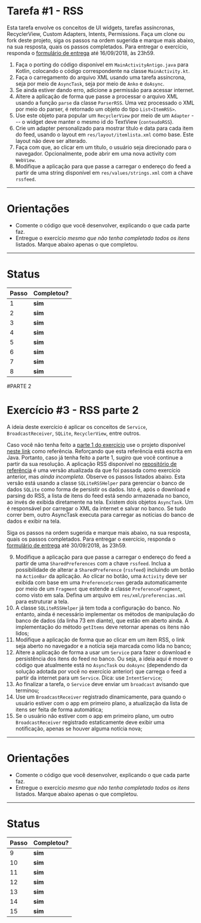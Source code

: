 # Tarefa #1 - RSS 

Esta tarefa envolve os conceitos de UI widgets, tarefas assíncronas, RecyclerView, Custom Adapters, Intents, Permissions. 
Faça um clone ou fork deste projeto, siga os passos na ordem sugerida e marque mais abaixo, na sua resposta, quais os passos completados. 
Para entregar o exercício, responda o [formulário de entrega](https://docs.google.com/forms/d/e/1FAIpQLSc0L1cCzVb9uro-7RX69B2oyery0xNuC0FOpgArVVyr6gUF1A/viewform) até 16/09/2018, às 23h59.

  1. Faça o porting do código disponível em `MainActivityAntigo.java` para Kotlin, colocando o código correspondente na classe `MainActivity.kt`.
  2. Faça o carregamento do arquivo XML usando uma tarefa assíncrona, seja por meio de `AsyncTask`, seja por meio de `Anko` e `doAsync`. 
  3. Se ainda estiver dando erro, adicione a permissão para acessar internet.  
  4. Altere a aplicação de forma que passe a processar o arquivo XML usando a função `parse` da classe `ParserRSS`. Uma vez processado o XML por meio do parser, é retornado um objeto do tipo `List<ItemRSS>`. 
  5. Use este objeto para popular um `RecyclerView` por meio de um `Adapter` --- o widget deve manter o mesmo id do TextView (`conteudoRSS`).
  6. Crie um adapter personalizado para mostrar título e data para cada item do feed, usando o layout em `res/layout/itemlista.xml` como base. Este layout não deve ser alterado.
  7. Faça com que, ao clicar em um título, o usuário seja direcionado para o navegador. Opcionalmente, pode abrir em uma nova activity com `WebView`.
  8. Modifique a aplicação para que passe a carregar o endereço do feed a partir de uma string disponível em `res/values/strings.xml` com a chave `rssfeed`.

---

# Orientações

  - Comente o código que você desenvolver, explicando o que cada parte faz.
  - Entregue o exercício *mesmo que não tenha completado todos os itens* listados. Marque abaixo apenas o que completou.

----

# Status

| Passo | Completou? |
| ------ | ------ |
| 1 | **sim** |
| 2 | **sim** |
| 3 | **sim** |
| 4 | **sim** |
| 5 | **sim** |
| 6 | **sim** |
| 7 | **sim** |
| 8 | **sim** |


#PARTE 2

# Exercício #3 - RSS parte 2

A ideia deste exercício é aplicar os conceitos de `Service`, `BroadcastReceiver`, `SQLite`, `RecyclerView`, entre outros. 

Caso você não tenha feito a [parte 1 do exercício](https://github.com/if710/exercicio-rss) use o projeto disponível [neste link](https://github.com/if1001/exercicio2-rss) como referência. Reforçando que esta referência está escrita em Java. Portanto, caso já tenha feito a parte 1, sugiro que você continue a partir da sua resolução. 
A aplicação RSS disponível no [repositório de referência](https://github.com/if1001/exercicio2-rss) é uma versão atualizada da que foi passada como exercício anterior, mas *ainda incompleta*. Observe os passos listados abaixo. 
Esta versão está usando a classe `SQLiteRSSHelper` para gerenciar o banco de dados `SQLite` como forma de persistir os dados. 
Isto é, após o download e parsing do RSS, a lista de itens do feed está sendo armazenada no banco, ao invés de exibida diretamente na tela. 
Existem dois objetos `AsyncTask`. Um é responsável por carregar o XML da internet e salvar no banco. Se tudo correr bem, outro AsyncTask executa para carregar as notícias do banco de dados e exibir na tela. 

Siga os passos na ordem sugerida e marque mais abaixo, na sua resposta, quais os passos completados. 
Para entregar o exercício, responda o [formulário de entrega](https://docs.google.com/forms/d/e/1FAIpQLSeP0D2VaDDtG16w4OCc_ttU43QGCwcMq9b1GM8RdWyxUypSyg/viewform) até 30/09/2018, às 23h59.

  9. Modifique a aplicação para que passe a carregar o endereço do feed a partir de uma `SharedPreferences` com a chave `rssfeed`. Inclua a possibilidade de alterar a `SharedPreference` (`rssfeed`) incluindo um botão na `ActionBar` da aplicação. Ao clicar no botão, uma `Activity` deve ser exibida com base em uma `PreferenceScreen` gerada automaticamente por meio de um `Fragment` que estende a classe `PreferenceFragment`, como visto em sala. Defina um arquivo em `res/xml/preferencias.xml` para estruturar a tela.
  10. A classe `SQLiteRSSHelper` já tem toda a configuração do banco. No entanto, ainda é necessário implementar os métodos de manipulação do banco de dados (da linha 73 em diante), que estão em aberto ainda. A implementação do método `getItems` deve retornar apenas os itens não lidos;
  11. Modifique a aplicação de forma que ao clicar em um item RSS, o link seja aberto no navegador e a notícia seja marcada como lida no banco;
  12. Altere a aplicação de forma a usar um `Service` para fazer o download e persistência dos itens do feed no banco. Ou seja, a ideia aqui é mover o código que atualmente está no `AsyncTask` ou `doAsync` (dependendo da solução adotada por você no exercício anterior) que carrega o feed a partir da internet para um `Service`. Dica: use `IntentService`;
  13. Ao finalizar a tarefa, o `Service` deve enviar um `broadcast` avisando que terminou;
  14. Use um `BroadcastReceiver` registrado dinamicamente, para quando o usuário estiver com o app em primeiro plano, a atualização da lista de itens ser feita de forma automática;
  15. Se o usuário não estiver com o app em primeiro plano, um outro `BroadcastReceiver` registrado estaticamente deve exibir uma notificação, apenas se houver alguma notícia nova;

---

# Orientações

  - Comente o código que você desenvolver, explicando o que cada parte faz.
  - Entregue o exercício *mesmo que não tenha completado todos os itens* listados. Marque abaixo apenas o que completou.

----

# Status

| Passo | Completou? |
| ------ | ------ |
| 9 | **sim** |
| 10 | **sim** |
| 11 | **sim** |
| 12 | **sim** |
| 13 | **sim** |
| 14 | **sim** |
| 15 | **sim** |

